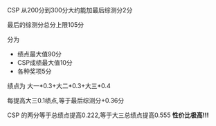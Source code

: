 CSP 从200分到300分大约能加最后综测分2分

最后的综测分总分上限105分

分为

+ 绩点最大值90分
+ CSP成绩最大值10分
+ 各种奖项5分

绩点为   大一*0.3+大二\*0.3+大三\*0.4

每提高大三0.1绩点,等于最后综测分+0.36分

CSP 的两分等于总绩点提高0.222,等于大三总绩点提高0.555  **性价比极高!!!**







